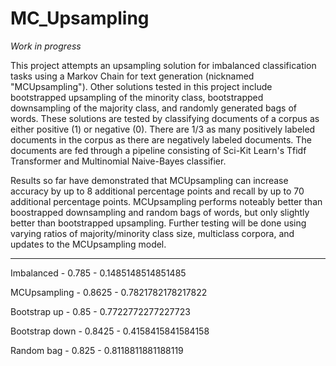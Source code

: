 # MC_Upsampling
*Work in progress*

This project attempts an upsampling solution for imbalanced classification tasks using a Markov Chain for text generation (nicknamed "MCUpsampling"). Other solutions tested in this project include bootstrapped upsampling of the minority class, bootstrapped downsampling of the majority class, and randomly generated bags of words. These solutions are tested by classifying documents of a corpus as either positive (1) or negative (0). There are 1/3 as many positively labeled documents in the corpus as there are negatively labeled documents. The documents are fed through a pipeline consisting of Sci-Kit Learn's Tfidf Transformer and Multinomial Naive-Bayes classifier.

Results so far have demonstrated that MCUpsampling can increase accuracy by up to 8 additional percentage points and recall by up to 70 additional percentage points. MCUpsampling performs noteably better than boostrapped downsampling and random bags of words, but only slightly better than bootstrapped upsampling. Further testing will be done using varying ratios of majority/minority class size, multiclass corpora, and updates to the MCUpsampling model. 

---

Imbalanced - 0.785 - 0.1485148514851485

MCUpsampling - 0.8625 - 0.7821782178217822

Bootstrap up - 0.85 - 0.7722772277227723

Bootstrap down - 0.8425 - 0.4158415841584158

Random bag - 0.825 - 0.8118811881188119
